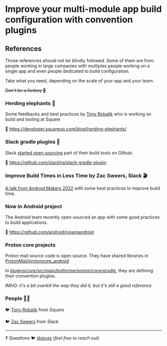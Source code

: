 # Improve your multi-module app build configuration with convention plugins
## References

Those references should not be blindly followed. Some of them are from people working in large companies 
with multiples people working on a single app and even people dedicated to build configuration.

Take what you need, depending on the scale of your app and your team. 

~~Don't be a fanboy 🤩~~  

### Herding elephants 🐘
Some feedbacks and best practices by [Tony Robalik](https://twitter.com/autonomousapps) who is working on build and tooling at Square

🔗 https://developer.squareup.com/blog/herding-elephants/

### Slack gradle plugins 👀
Slack [started open sourcing](https://slack.engineering/developing-in-the-open/) part of their build tools on Github. 

🔗 https://github.com/slackhq/slack-gradle-plugin

### Improve Build Times in Less Time by Zac Sweers, Slack 🎬
[A talk from Android Makers 2022](https://www.youtube.com/watch?v=CkKtCuqqxHs) with some best practices to improve
build time. 

### Now in Android project
The Android team recently open-sourced an app with some good practices to build applications. 

🔗 https://github.com/android/nowinandroid

### Proton core projects
Proton mail source code is open source. They have shared libraries in [ProtonMail/protoncore_android](https://github.com/ProtonMail/protoncore_android)

In [plugins/core/src/main/kotlin/me/proton/core/gradle](https://github.com/ProtonMail/protoncore_android/tree/main/plugins/core/src/main/kotlin/me/proton/core/gradle), they 
are defining their convention plugins. 

_IMHO: it's a bit overkill the way they did it, but it's still a good reference_

### People 👨‍💻
🐦 [Tony Robalik](https://twitter.com/autonomousapps) from Square

🐦 [Zac Sweers](https://twitter.com/ZacSweers) from Slack

---
❓ Questions
🐦 [@sjcqs](https://twitter.com/sjcqs) (_feel free to reach out_)